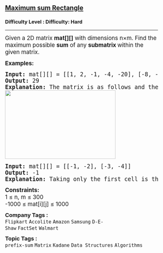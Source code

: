 <h2><a href="https://www.geeksforgeeks.org/problems/maximum-sum-rectangle2948/1">Maximum sum Rectangle</a></h2><h3>Difficulty Level : Difficulty: Hard</h3><hr><div class="problems_problem_content__Xm_eO" bis_skin_checked="1"><p><span style="font-size: 14pt;">Given a 2D matrix <strong>mat[][]</strong> with dimensions n×m. Find the maximum possible <strong>sum</strong> of any <strong>submatrix </strong>within the given matrix.</span></p>
<p><span style="font-size: 14pt;"><strong>Examples:</strong></span></p>
<pre><span style="font-size: 14pt;"><strong>Input: </strong>mat[][] = [[1, 2, -1, -4, -20], [-8, -3, 4, 2, 1], [3, 8, 10, 1, 3], [-4, -1, 1, 7, -6]]
<strong>Output: </strong>29
<strong>Explanation: </strong>The matrix is as follows and the green rectangle denotes the maximum sum rectangle which is equal to 29.
<img src="https://media.geeksforgeeks.org/img-practice/prod/addEditProblem/899247/Web/Other/blobid0_1751695089.jpg" width="364" height="225"></span></pre>
<pre><span style="font-size: 14pt;"><strong>Input: </strong>mat[][] = [[-1, -2], [-3, -4]]
<strong>Output: </strong>-1
<strong>Explanation: </strong>Taking only the first cell is the optimal choice.</span></pre>
<p><span style="font-size: 14pt;"><strong>Constraints:</strong><br>1 ≤ n, m ≤ 300<br>-1000 ≤ mat[i][j] ≤ 1000</span></p></div><p><span style=font-size:18px><strong>Company Tags : </strong><br><code>Flipkart</code>&nbsp;<code>Accolite</code>&nbsp;<code>Amazon</code>&nbsp;<code>Samsung</code>&nbsp;<code>D-E-Shaw</code>&nbsp;<code>FactSet</code>&nbsp;<code>Walmart</code>&nbsp;<br><p><span style=font-size:18px><strong>Topic Tags : </strong><br><code>prefix-sum</code>&nbsp;<code>Matrix</code>&nbsp;<code>Kadane</code>&nbsp;<code>Data Structures</code>&nbsp;<code>Algorithms</code>&nbsp;
